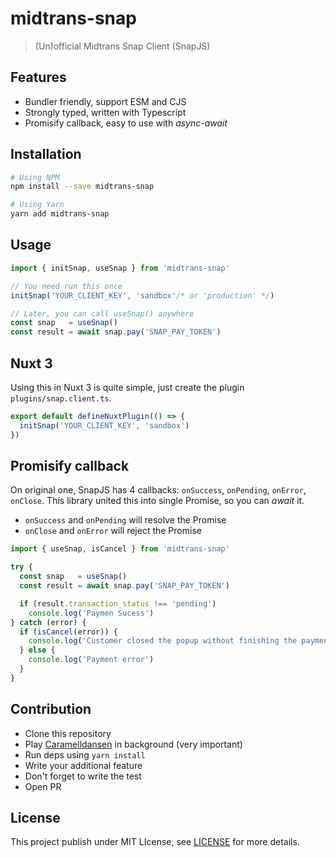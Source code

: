# midtrans-snap

> (Un)official Midtrans Snap Client (SnapJS)

## Features

- Bundler friendly, support ESM and CJS
- Strongly typed, written with Typescript
- Promisify callback, easy to use with *async-await*

## Installation

```sh
# Using NPM
npm install --save midtrans-snap

# Using Yarn
yarn add midtrans-snap
```

## Usage

```ts
import { initSnap, useSnap } from 'midtrans-snap'

// You need run this once
initSnap('YOUR_CLIENT_KEY', 'sandbox'/* or 'production' */)

// Later, you can call useSnap() anywhere
const snap   = useSnap()
const result = await snap.pay('SNAP_PAY_TOKEN')
```

## Nuxt 3

Using this in Nuxt 3 is quite simple, just create the plugin `plugins/snap.client.ts`.

```ts
export default defineNuxtPlugin(() => {
  initSnap('YOUR_CLIENT_KEY', 'sandbox')
})
```

## Promisify callback

On original one, SnapJS has 4 callbacks: `onSuccess`, `onPending`, `onError`, `onClose`.
This library united this into single Promise, so you can *await* it.

- `onSuccess` and `onPending` will resolve the Promise
- `onClose` and `onError` will reject the Promise

```ts
import { useSnap, isCancel } from 'midtrans-snap'

try {
  const snap   = useSnap()
  const result = await snap.pay('SNAP_PAY_TOKEN')

  if (result.transaction_status !== 'pending')
    console.log('Paymen Sucess')
} catch (error) {
  if (isCancel(error)) {
    console.log('Customer closed the popup without finishing the payment')
  } else {
    console.log('Payment error')
  }
}
```

## Contribution

- Clone this repository
- Play [Caramelldansen](https://youtu.be/PDJLvF1dUek) in background (very important)
- Run deps using `yarn install`
- Write your additional feature
- Don't forget to write the test
- Open PR

## License

This project publish under MIT LIcense, see [LICENSE](/LICENSE) for more details.
